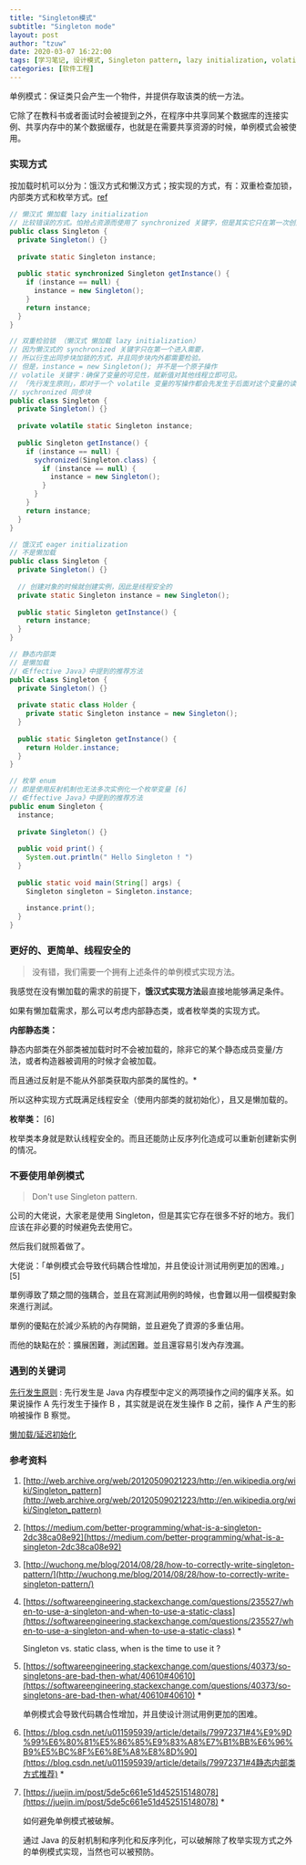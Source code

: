 ```yaml
---
title: "Singleton模式"
subtitle: "Singleton mode"
layout: post
author: "tzuw"
date: 2020-03-07 16:22:00
tags: [学习笔记, 设计模式, Singleton pattern, lazy initialization, volatile, synchronized]
categories: [软件工程]
---
```


单例模式：保证类只会产生一个物件，并提供存取该类的统一方法。

它除了在教科书或者面试时会被提到之外，在程序中共享同某个数据库的连接实例、共享内存中的某个数据缓存，也就是在需要共享资源的时候，单例模式会被使用。



### 实现方式



按加载时机可以分为：饿汉方式和懒汉方式；按实现的方式，有：双重检查加锁，内部类方式和枚举方式。[ref](https://zhuanlan.zhihu.com/p/25733866)



```java
// 懒汉式 懒加载 lazy initialization
// 比较错误的方式。怕抢占资源而使用了 synchronized 关键字，但是其实它只在第一次创建实例的时候起到了作用。
public class Singleton {
  private Singleton() {}
  
  private static Singleton instance;
  
  public static synchronized Singleton getInstance() {
    if (instance == null) {
      instance = new Singleton();
    }
    return instance;
  }
}
```

```java
// 双重检验锁 （懒汉式 懒加载 lazy initialization）
// 因为懒汉式的 synchronized 关键字只在第一个进入需要，
// 所以衍生出同步块加锁的方式，并且同步块内外都需要检验。
// 但是，instance = new Singleton(); 并不是一个原子操作
// volatile 关键字：确保了变量的可见性，赋新值对其他线程立即可见。
// 「先行发生原则」，即对于一个 volatile 变量的写操作都会先发生于后面对这个变量的读操作。[3]
// sychronized 同步块
public class Singleton {
  private Singleton() {}
  
  private volatile static Singleton instance;
  
  public Singleton getInstance() {
    if (instance == null) {
      sychronized(Singleton.class) {
        if (instance == null) {
          instance = new Singleton();
        }
      }
    }
    return instance;
  }
}
```

```java
// 饿汉式 eager initialization
// 不是懒加载
public class Singleton {
  private Singleton() {}
  
  // 创建对象的时候就创建实例，因此是线程安全的
  private static Singleton instance = new Singleton();
    
  public static Singleton getInstance() {
    return instance;
  }
}
```

```java
// 静态内部类
// 是懒加载
// 《Effective Java》中提到的推荐方法
public class Singleton {
  private Singleton() {}
  
  private static class Holder {
    private static Singleton instance = new Singleton();
  }
  
  public static Singleton getInstance() {
    return Holder.instance;
  }
}
```

```java
// 枚举 enum
// 即是使用反射机制也无法多次实例化一个枚举变量 [6]
// 《Effective Java》中提到的推荐方法
public enum Singleton {
  instance;
  
  private Singleton() {}
  
  public void print() {
    System.out.println(" Hello Singleton ! ")
  }
  
  public static void main(String[] args) {
    Singleton singleton = Singleton.instance;
    
    instance.print();
  }
}
```



### 更好的、更简单、线程安全的

>   没有错，我们需要一个拥有上述条件的单例模式实现方法。

我感觉在没有懒加载的需求的前提下，**饿汉式实现方法**最直接地能够满足条件。

如果有懒加载需求，那么可以考虑内部静态类，或者枚举类的实现方式。

**内部静态类：**

静态内部类在外部类被加载时时不会被加载的，除非它的某个静态成员变量/方法，或者构造器被调用的时候才会被加载。

而且通过反射是不能从外部类获取内部类的属性的。*

所以这种实现方式既满足线程安全（使用内部类的就初始化），且又是懒加载的。

**枚举类：** [6]

枚举类本身就是默认线程安全的。而且还能防止反序列化造成可以重新创建新实例的情况。



### 不要使用单例模式

>   Don't use Singleton pattern.

公司的大佬说，大家老是使用 Singleton，但是其实它存在很多不好的地方。我们应该在非必要的时候避免去使用它。

然后我们就照着做了。

大佬说：「单例模式会导致代码耦合性增加，并且使设计测试用例更加的困难。」[5]

單例導致了類之間的強耦合，並且在寫測試用例的時候，也會難以用一個模擬對象來進行測試。

單例的優點在於減少系統的內存開銷，並且避免了資源的多重佔用。

而他的缺點在於：擴展困難，測試困難。並且還容易引发內存洩漏。



### 遇到的关键词

[先行发生原则](https://www.cnblogs.com/plxx/p/4376205.html) : 先行发生是 Java 内存模型中定义的两项操作之间的偏序关系。如果说操作 A 先行发生于操作 B ，其实就是说在发生操作 B 之前，操作 A 产生的影响被操作 B 察觉。

[懒加载/延迟初始化](https://www.cnblogs.com/kavlez/p/lazy-init.html)



### 参考资料

1.  [http://web.archive.org/web/20120509021223/http://en.wikipedia.org/wiki/Singleton_pattern](http://web.archive.org/web/20120509021223/http://en.wikipedia.org/wiki/Singleton_pattern)

2.  [https://medium.com/better-programming/what-is-a-singleton-2dc38ca08e92](https://medium.com/better-programming/what-is-a-singleton-2dc38ca08e92)

3.  [http://wuchong.me/blog/2014/08/28/how-to-correctly-write-singleton-pattern/](http://wuchong.me/blog/2014/08/28/how-to-correctly-write-singleton-pattern/)

4.  [https://softwareengineering.stackexchange.com/questions/235527/when-to-use-a-singleton-and-when-to-use-a-static-class](https://softwareengineering.stackexchange.com/questions/235527/when-to-use-a-singleton-and-when-to-use-a-static-class) *

    Singleton vs. static class, when is the time to use it ? 

5.  [https://softwareengineering.stackexchange.com/questions/40373/so-singletons-are-bad-then-what/40610#40610](https://softwareengineering.stackexchange.com/questions/40373/so-singletons-are-bad-then-what/40610#40610) *

    单例模式会导致代码耦合性增加，并且使设计测试用例更加的困难。

6.  [https://blog.csdn.net/u011595939/article/details/79972371#4%E9%9D%99%E6%80%81%E5%86%85%E9%83%A8%E7%B1%BB%E6%96%B9%E5%BC%8F%E6%8E%A8%E8%8D%90](https://blog.csdn.net/u011595939/article/details/79972371#4静态内部类方式推荐) *

7.  [https://juejin.im/post/5de5c661e51d452515148078](https://juejin.im/post/5de5c661e51d452515148078) *

    如何避免单例模式被破解。

    通过 Java 的反射机制和序列化和反序列化，可以破解除了枚举实现方式之外的单例模式实现，当然也可以被预防。


